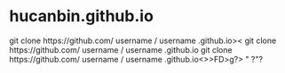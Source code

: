 # hucanbin.github.io
<!doctype html>
<html>
 <head>
    git clone https://github.com/ username / username .github.io>< git clone https://github.com/ username / username .github.io git clone https://github.com/ username / username .github.io<>>FD>g?>
"
?"?

 </head>
</html>
